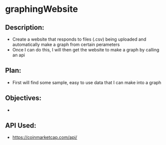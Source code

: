 # graphingWebsite

## Description:
* Create a website that responds to files (.csv) being uploaded and automatically make a graph from certain perameters
* Once I can do this, I will then get the website to make a graph by calling an api



## Plan:
* First will find some sample, easy to use data that I can make into a graph



## Objectives:
* 

## API Used:
* https://coinmarketcap.com/api/
